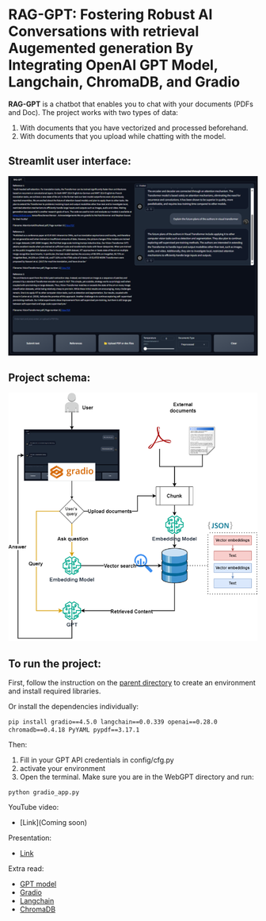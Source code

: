 # RAG-GPT: Fostering Robust AI Conversations with retrieval Augemented generation By Integrating OpenAI GPT Model, Langchain, ChromaDB, and Gradio

**RAG-GPT** is a chatbot that enables you to chat with your documents (PDFs and Doc). The project works with two types of data:
1. With documents that you have vectorized and processed beforehand.
2. With documents that you upload while chatting with the model.

## Streamlit user interface:
<div align="center">
  <img src="images/RAG-GPT UI.png" alt="RAG-GPT UI">
</div>

## Project schema:
<div align="center">
  <img src="images/RAG-GPT_schema.png" alt="Schema">
</div>

## To run the project:

First, follow the instruction on the [parent directory](https://github.com/Farzad-R/LLM-playground/tree/master) to create an environment and install required libraries. 

Or install the dependencies individually:

```
pip install gradio==4.5.0 langchain==0.0.339 openai==0.28.0 chromadb==0.4.18 PyYAML pypdf==3.17.1
```

Then:

1. Fill in your GPT API credentials in config/cfg.py
2. activate your environment
3. Open the terminal. Make sure you are in the WebGPT directory and run:
```
python gradio_app.py
```

YouTube video:
- [Link](Coming soon)

Presentation:
- [Link](https://github.com/Farzad-R/LLM-playground/tree/master/WebGPT/presentation/slides.pdf)

Extra read:
- [GPT model](https://platform.openai.com/docs/models/overview) 
- [Gradio](https://www.gradio.app/guides/quickstart)
- [Langchain](https://python.langchain.com/docs/get_started/quickstart)
- [ChromaDB](https://www.trychroma.com/)
